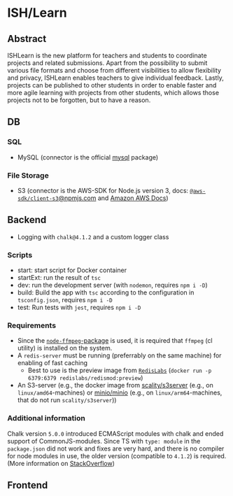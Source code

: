 # ISH/Learn

## Abstract

ISHLearn is the new platform for teachers and students to coordinate projects and related submissions. Apart from the possibility to submit various file formats and choose from different visibilities to allow flexibility and privacy, ISHLearn enables teachers to give individual feedback. Lastly, projects can be published to other students in order to enable faster and more agile learning with projects from other students, which allows those projects not to be forgotten, but to have a reason.

## DB

### SQL

- MySQL (connector is the official [mysql](https://www.npmjs.com/package/mysql) package)

### File Storage

- S3 (connector is the AWS-SDK for Node.js version 3, docs: [`@aws-sdk/client-s3`@npmjs.com](https://www.npmjs.com/package/%40aws-sdk/client-s3) and [Amazon AWS Docs](https://docs.aws.amazon.com/AWSJavaScriptSDK/v3/latest/clients/client-s3/index.html))

## Backend

- Logging with `chalk@4.1.2` and a custom logger class

### Scripts

- start: start script for Docker container
- startExt: run the result of `tsc`
- dev: run the development server (with `nodemon`, requires `npm i -D`)
- build: Build the app with `tsc` according to the configuration in `tsconfig.json`, requires `npm i -D`
- test: Run tests with `jest`, requires `npm i -D`

### Requirements

- Since the [`node-ffmpeg`-package](https://www.npmjs.com/package/ffmpeg) is used, it is required that `ffmpeg` (cl utility) is installed on the system.
- A `redis-server` must be running (preferrably on the same machine) for enabling of fast caching
  - Best to use is the preview image from [`RedisLabs`](https://hub.docker.com/r/redislabs/redismod) (`docker run -p 6379:6379 redislabs/redismod:preview`)
- An S3-server (e.g., the docker image from [scality/s3server](https://hub.docker.com/r/scality/s3server/) (e.g., on `linux/amd64`-machines) or [minio/minio](https://hub.docker.com/r/minio/minio) (e.g., on `linux/arm64`-machines, that do not run `scality/s3server`))

### Additional information

Chalk version `5.0.0` introduced ECMAScript modules with chalk and ended support of CommonJS-modules. Since TS with `type: module` in the `package.json` did not work and fixes are very hard, and there is no compiler for node modules in use, the older version (compatible to `4.1.2`) is required. (More information on [StackOverflow](https://stackoverflow.com/questions/70309135/chalk-error-err-require-esm-require-of-es-module))

## Frontend
